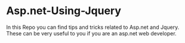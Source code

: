 # Asp.net-Using-Jquery
In this Repo you can find tips and tricks related to Asp.net and Jquery. These can be very useful to you if you are an asp.net web developer.
